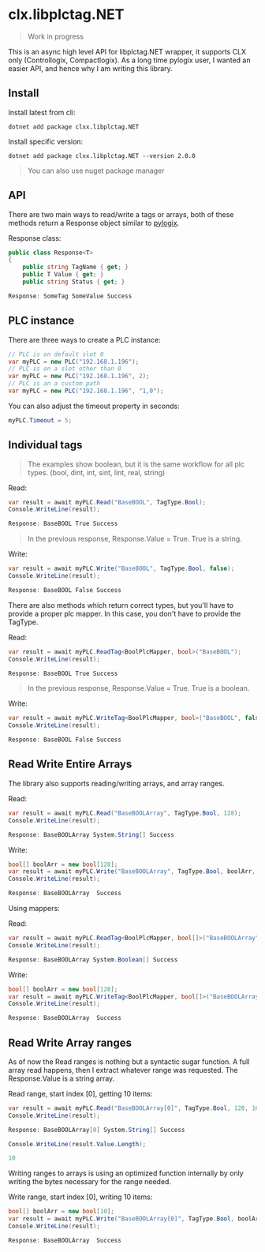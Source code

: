 # clx.libplctag.NET

> Work in progress

This is an async high level API for libplctag.NET wrapper, it supports CLX only (Controllogix, Compactlogix). As a long time pylogix user, I wanted an easier API, and hence why I am writing this library.

## Install

Install latest from cli:
```
dotnet add package clxx.libplctag.NET
```

Install specific version:
```
dotnet add package clxx.libplctag.NET --version 2.0.0
```

> You can also use nuget package manager

## API

There are two main ways to read/write a tags or arrays, both of these methods return a Response object similar to [pylogix](https://github.com/dmroeder/pylogix).

Response class:

```csharp
public class Response<T>
{
    public string TagName { get; }
    public T Value { get; }
    public string Status { get; }

Response: SomeTag SomeValue Success
```

## PLC instance

There are three ways to create a PLC instance:

```csharp
// PLC is on default slot 0
var myPLC = new PLC("192.168.1.196");
// PLC is on a slot other than 0
var myPLC = new PLC("192.168.1.196", 2);
// PLC is an a custom path
var myPLC = new PLC("192.168.1.196", "1,0");
```

You can also adjust the timeout property in seconds:
```csharp
myPLC.Timeout = 5;
```

## Individual tags

> The examples show boolean, but it is the same workflow for all plc types. (bool, dint, int, sint, lint, real, string)

Read:

```csharp
var result = await myPLC.Read("BaseBOOL", TagType.Bool);
Console.WriteLine(result);

Response: BaseBOOL True Success
```

> In the previous response, Response.Value = True. True is a string.

Write:

```csharp
var result = await myPLC.Write("BaseBOOL", TagType.Bool, false);
Console.WriteLine(result);

Response: BaseBOOL False Success
```

There are also methods which return correct types, but you'll have to provide a proper plc mapper.
In this case, you don't have to provide the TagType.

Read:

```csharp
var result = await myPLC.ReadTag<BoolPlcMapper, bool>("BaseBOOL");
Console.WriteLine(result);

Response: BaseBOOL True Success
```

> In the previous response, Response.Value = True. True is a boolean.

Write:

```csharp
var result = await myPLC.WriteTag<BoolPlcMapper, bool>("BaseBOOL", false);
Console.WriteLine(result);

Response: BaseBOOL False Success
```

## Read Write Entire Arrays

The library also supports reading/writing arrays, and array ranges.

Read:

```csharp
var result = await myPLC.Read("BaseBOOLArray", TagType.Bool, 128);
Console.WriteLine(result);

Response: BaseBOOLArray System.String[] Success
```

Write:

```csharp
bool[] boolArr = new bool[128];
var result = await myPLC.Write("BaseBOOLArray", TagType.Bool, boolArr, 128);
Console.WriteLine(result);

Response: BaseBOOLArray  Success

```

Using mappers:

Read:

```csharp
var result = await myPLC.ReadTag<BoolPlcMapper, bool[]>("BaseBOOLArray", new int[] { 128 });
Console.WriteLine(result);

Response: BaseBOOLArray System.Boolean[] Success

```

Write:

```csharp
bool[] boolArr = new bool[128];
var result = await myPLC.WriteTag<BoolPlcMapper, bool[]>("BaseBOOLArray", alist.ToArray(),new int[] { 128 });
Console.WriteLine(result);

Response: BaseBOOLArray  Success

```

## Read Write Array ranges

As of now the Read ranges is nothing but a syntactic sugar function. A full array read happens, then I extract whatever range was requested. The Response.Value is a string array.

Read range, start index [0], getting 10 items:

```csharp
var result = await myPLC.Read("BaseBOOLArray[0]", TagType.Bool, 128, 10);
Console.WriteLine(result);

Response: BaseBOOLArray[0] System.String[] Success

Console.WriteLine(result.Value.Length);

10
```

Writing ranges to arrays is using an optimized function internally by only writing the bytes necessary for the range needed.

Write range, start index [0], writing 10 items:

```csharp
bool[] boolArr = new bool[10];
var result = await myPLC.Write("BaseBOOLArray[0]", TagType.Bool, boolArr, 128);
Console.WriteLine(result);

Response: BaseBOOLArray  Success
```